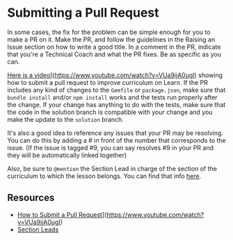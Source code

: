 # Submitting a Pull Request

In some cases, the fix for the problem can be simple enough for you to make a PR on it. Make the PR, and follow the guidelines in the Raising an Issue section on how to write a good title. In a comment in the PR, indicate that you're a Technical Coach and what the PR fixes. Be as specific as you can. 

[Here is a video](https://img.youtube.com/vi/VUa9ijA0ugI/0.jpg)](https://www.youtube.com/watch?v=VUa9ijA0ugI) showing how to submit a pull request to improve curriculum on Learn. If the PR includes any kind of changes to the `Gemfile` or `package.json`, make sure that `bundle install` and/or `npm install` works and the tests run properly after the change. If your change has anything to do with the tests, make sure that the code in the solution branch is compatible with your change and you make the update to the `solution` branch.

It's also a good idea to reference any issues that your PR may be resolving. You can do this by adding a # in front of the number that corresponds to the issue. (If the issue is tagged #9, you can say resolves #9 in your PR and they will be automatically linked together)

Also, be sure to `@mention` the Section Lead in charge of the section of the curriculum to which the lesson belongs. You can find that info [here](https://github.com/flatiron-labs/learn-support/blob/master/learn-instructors.md#sections).

## Resources

* [How to Submit a Pull Request](https://img.youtube.com/vi/VUa9ijA0ugI/0.jpg)](https://www.youtube.com/watch?v=VUa9ijA0ugI)
* [Section Leads](https://github.com/flatiron-labs/learn-support/blob/master/learn-instructors.md#sections)